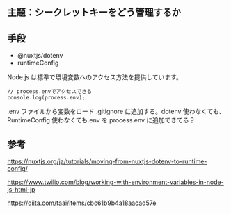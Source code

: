 ## 主題：シークレットキーをどう管理するか

## 手段

- @nuxtjs/dotenv
- runtimeConfig

Node.js は標準で環境変数へのアクセス方法を提供しています。

```
// process.envでアクセスできる
console.log(process.env);
```

.env ファイルから変数をロード
.gitignore に追加する。dotenv 使わなくても、RuntimeConfig 使わなくても.env を process.env に追加できてる？

## 参考

https://nuxtjs.org/ja/tutorials/moving-from-nuxtjs-dotenv-to-runtime-config/

https://www.twilio.com/blog/working-with-environment-variables-in-node-js-html-jp

https://qiita.com/taai/items/cbc61b9b4a18aacad57e
